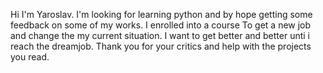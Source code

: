 Hi I'm Yaroslav. I'm looking for learning python and by hope getting some feedback on some of my works. I enrolled into a course
To get a new job and change the my current situation. I want to get better and better unti i reach the dreamjob.
Thank you for your critics and help with the projects you read.

<!---
yaroslav9000-pro/yaroslav9000-pro is a ✨ special ✨ repository because its `README.md` (this file) appears on your GitHub profile.
You can click the Preview link to take a look at your changes.
--->
